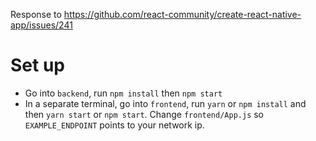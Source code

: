 Response to
https://github.com/react-community/create-react-native-app/issues/241

# Set up

- Go into `backend`, run `npm install` then `npm start`
- In a separate terminal, go into `frontend`, run `yarn` or `npm
install` and then `yarn start` or `npm start`. Change `frontend/App.js`
so `EXAMPLE_ENDPOINT` points to your network ip.
